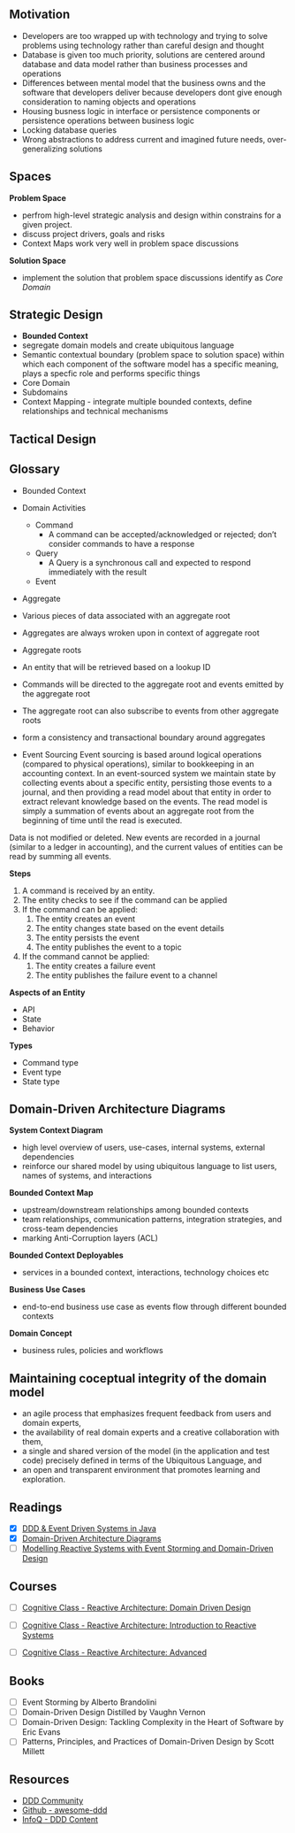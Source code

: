 ## Motivation
- Developers are too wrapped up with technology and trying to solve problems using technology rather than careful design and thought
- Database is given too much priority, solutions are centered around database and data model rather than business processes and operations
- Differences between mental model that the business owns and the software that developers deliver because developers dont give enough consideration to naming objects and operations
- Housing busness logic in interface or persistence components or persistence operations between business logic
- Locking database queries
- Wrong abstractions to address current and imagined future needs, over-generalizing solutions

## Spaces

**Problem Space**

* perfrom high-level strategic analysis and design within constrains for a given project.
* discuss project drivers, goals and risks
* Context Maps work very well in problem space discussions

**Solution Space**

* implement the solution that problem space discussions identify as *Core Domain*

## Strategic Design
- **Bounded Context** 
- segregate domain models and create ubiquitous language
- Semantic contextual boundary (problem space to solution space) within which each component of the software model has a specific meaning, plays a specfic role and performs specific things
- Core Domain
- Subdomains
- Context Mapping - integrate multiple bounded contexts, define relationships and technical mechanisms

## Tactical Design

## Glossary
- Bounded Context
- Domain Activities
  - Command
    - A command can be accepted/acknowledged or rejected; don’t consider commands to have a response
  - Query
    - A Query is a synchronous call and expected to respond immediately with the result
  - Event
 - Aggregate
  - Various pieces of data associated with an aggregate root
  - Aggregates are always wroken upon in context of aggregate root
 - Aggregate roots
  - An entity that will be retrieved based on a lookup ID
  - Commands will be directed to the aggregate root and events emitted by the aggregate root
  - The aggregate root can also subscribe to events from other aggregate roots
  - form a consistency and transactional boundary around aggregates
 
- Event Sourcing
Event sourcing is based around logical operations (compared to physical operations), similar to bookkeeping in an accounting context. In an event-sourced system we maintain state by collecting events about a specific entity, persisting those events to a journal, and then providing a read model about that entity in order to extract relevant knowledge based on the events. The read model is simply a summation of events about an aggregate root from the beginning of time until the read is executed.

Data is not modified or deleted. New events are recorded in a journal (similar to a ledger in accounting), and the current values of entities can be read by summing all events.

**Steps**

1. A command is received by an entity.
1. The entity checks to see if the command can be applied
1. If the command can be applied:
   1. The entity creates an event
   1. The entity changes state based on the event details
   1. The entity persists the event
   1. The entity publishes the event to a topic
1. If the command cannot be applied:
   1. The entity creates a failure event
   1. The entity publishes the failure event to a channel
   
**Aspects of an Entity**
- API
- State
- Behavior

**Types**
- Command type
- Event type
- State type

## Domain-Driven Architecture Diagrams

**System Context Diagram**
- high level overview of users, use-cases, internal systems, external dependencies
- reinforce our shared model by using ubiquitous language to list users, names of systems, and interactions

**Bounded Context Map**
- upstream/downstream relationships among bounded contexts
- team relationships, communication patterns, integration strategies, and cross-team dependencies
- marking Anti-Corruption layers (ACL)

**Bounded Context Deployables**
- services in a bounded context, interactions, technology choices etc

**Business Use Cases**
- end-to-end business use case as events flow through different bounded contexts

**Domain Concept**
- business rules, policies and workflows

## Maintaining coceptual integrity of the domain model
- an agile process that emphasizes frequent feedback from users and domain experts,
- the availability of real domain experts and a creative collaboration with them,
- a single and shared version of the model (in the application and test code) precisely defined in terms of the Ubiquitous Language, and
- an open and transparent environment that promotes learning and exploration.

## Readings
- [X] [DDD & Event Driven Systems in Java](https://developer.ibm.com/tutorials/reactive-in-practice-8/)
- [X] [Domain-Driven Architecture Diagrams](https://medium.com/nick-tune-tech-strategy-blog/domain-driven-architecture-diagrams-139a75acb578)
- [ ] [Modelling Reactive Systems with Event Storming and Domain-Driven Design](https://blog.redelastic.com/corporate-arts-crafts-modelling-reactive-systems-with-event-storming-73c6236f5dd7)

## Courses
- [ ] [Cognitive Class - Reactive Architecture: Domain Driven Design](https://cognitiveclass.ai/courses/reactive-architecture-ddd/)
- [ ] [Cognitive Class - Reactive Architecture: Introduction to Reactive Systems](https://cognitiveclass.ai/courses/reactive-architecture-introduction/)
- [ ] [Cognitive Class - Reactive Architecture: Advanced](https://cognitiveclass.ai/learn/reactive-architecture-advanced/)


## Books
- [ ] Event Storming by Alberto Brandolini
- [ ] Domain-Driven Design Distilled by Vaughn Vernon
- [ ] Domain-Driven Design: Tackling Complexity in the Heart of Software by Eric Evans
- [ ] Patterns, Principles, and Practices of Domain-Driven Design by Scott Millett

## Resources
- [DDD Community](http://dddcommunity.org/)
- [Github - awesome-ddd](https://github.com/heynickc/awesome-ddd)
- [InfoQ - DDD Content](https://www.infoq.com/domaindrivendesign/)
